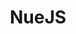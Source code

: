 ---
git: https://github.com/nuejs/nuejs
logohandle: nuejs
sort: nuejs
title: NueJS
website: https://nuejs.org/
---